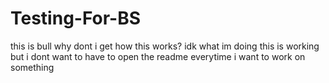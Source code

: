 # Testing-For-BS
this is bull
why dont i get how this works?
idk what im doing
this is working but i dont want to have to open the readme everytime i want to work on something
